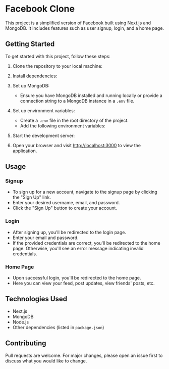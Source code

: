 # Facebook Clone

This project is a simplified version of Facebook built using Next.js and MongoDB. It includes features such as user signup, login, and a home page.

## Getting Started

To get started with this project, follow these steps:

1. Clone the repository to your local machine:


2. Install dependencies:


3. Set up MongoDB:
   - Ensure you have MongoDB installed and running locally or provide a connection string to a MongoDB instance in a `.env` file.

4. Set up environment variables:
   - Create a `.env` file in the root directory of the project.
   - Add the following environment variables:


5. Start the development server:


6. Open your browser and visit [http://localhost:3000](http://localhost:3000) to view the application.

## Usage

### Signup

- To sign up for a new account, navigate to the signup page by clicking the "Sign Up" link.
- Enter your desired username, email, and password.
- Click the "Sign Up" button to create your account.

### Login

- After signing up, you'll be redirected to the login page.
- Enter your email and password.
- If the provided credentials are correct, you'll be redirected to the home page. Otherwise, you'll see an error message indicating invalid credentials.

### Home Page

- Upon successful login, you'll be redirected to the home page.
- Here you can view your feed, post updates, view friends' posts, etc.

## Technologies Used

- Next.js
- MongoDB
- Node.js
- Other dependencies (listed in `package.json`)

## Contributing

Pull requests are welcome. For major changes, please open an issue first to discuss what you would like to change.


